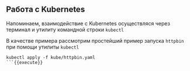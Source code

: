 ## Работа с Kubernetes

Напоминаем, взаимодействие с Kubernetes осуществляся через терминал и утилиту командной строки `kubectl`

В качестве примера рассмотрим простейший пример запуска `httpbin` при 
помощи утилиты `kubectl`

```
kubectl apply -f kube/httpbin.yaml
```{{execute}}

